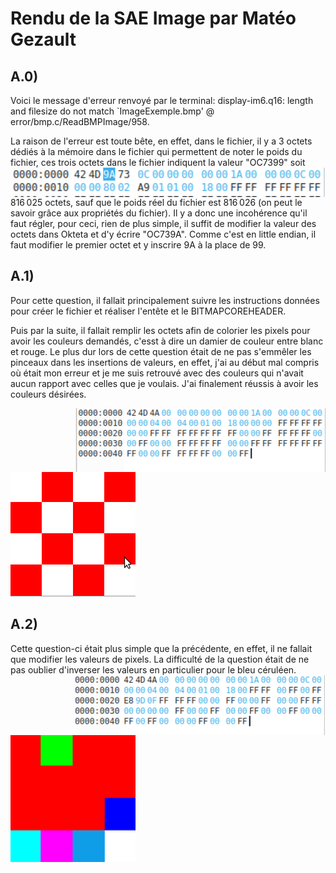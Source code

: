 # Rendu de la SAE Image par Matéo Gezault

## A.0)

Voici le message d'erreur renvoyé par le terminal: 
display-im6.q16: length and filesize do not match `ImageExemple.bmp' @ error/bmp.c/ReadBMPImage/958.

La raison de l'erreur est toute bête, en effet, dans le fichier, il y a 3 octets dédiés à la mémoire dans le fichier qui permettent de noter le poids du fichier, ces trois octets dans le fichier indiquent la valeur "OC7399" <img src="Imagequestion0.png" alt="Image de réponse à la question 0" align="right" width="500" />soit 816 025 octets, sauf que le poids réel du fichier est 816 026 (on peut le savoir grâce aux propriétés du fichier). Il y a donc une incohérence qu'il faut régler, pour ceci, rien de plus simple, il suffit de modifier la valeur des octets dans Okteta et d'y écrire "OC739A".
Comme c'est en little endian, il faut modifier le premier octet et y inscrire 9A à la place de 99. 



## A.1)

Pour cette question, il fallait principalement suivre les instructions données pour créer le fichier et réaliser l'entête et le BITMAPCOREHEADER.

Puis par la suite, il fallait remplir les octets afin de colorier les pixels pour avoir les couleurs demandés, c'esst à dire un damier de couleur entre blanc et rouge. Le plus dur lors de cette question était de ne pas s'emmêler les pinceaux dans les insertions de valeurs, en effet, j'ai au début mal compris où était mon erreur et je me suis retrouvé avec des couleurs qui n'avait aucun rapport avec celles que je voulais. J'ai finalement réussis à avoir les couleurs désirées.

<img src="imagecodequ1.png" alt="Image montrant le code fourni pour la question 1" align="right" width="400" />

<img src="Image1.png" alt="Image montrant l'affichage du code de la question 1"  width="200" />






## A.2) 

Cette question-ci était plus simple que la précédente, en effet, il ne fallait que modifier les valeurs de pixels. La difficulté de la question était de ne pas oublier d'inverser les valeurs en particulier pour le bleu céruléen.
<img src="Imagecodequ2.png" alt="Image montrant le code fourni pour la question 2" align="right" width="400" />

<img src="Image2.png" alt="Image montrant l'affichage du code de la question 2"  width="200" />
